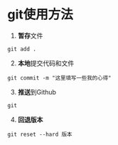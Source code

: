 

# git使用方法

1. **暂存**文件

```git
git add .
```

2. **本地**提交代码和文件

```git
git commit -m "这里填写一些我的心得"
```

3. **推送**到Github

```git
git
```

4. **回退版本**

```git
git reset --hard 版本
```

